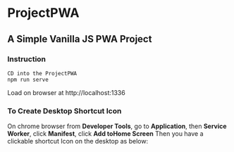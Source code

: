 # ProjectPWA
## A Simple Vanilla JS PWA Project
### Instruction
```
CD into the ProjectPWA
npm run serve
```

Load on browser at http://localhost:1336
### To Create Desktop Shortcut Icon
On chrome browser from **Developer Tools**, go to **Application**, then **Service Worker**, click **Manifest**, click **Add toHome Screen**
Then you have a clickable shortcut Icon on the desktop as below:

